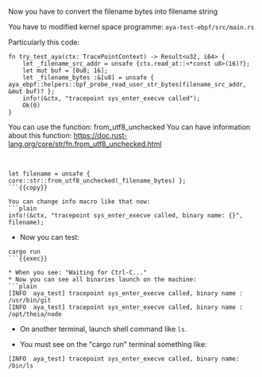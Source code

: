 Now you have to convert the filename bytes into filename string

You have to modified kernel space programme: `aya-test-ebpf/src/main.rs`

Particularly this code:
```plain
fn try_test_aya(ctx: TracePointContext) -> Result<u32, i64> {
    let _filename_src_addr = unsafe {ctx.read_at::<*const u8>(16)?};
    let mut buf = [0u8; 16];
    let _filename_bytes :&[u8] = unsafe { aya_ebpf::helpers::bpf_probe_read_user_str_bytes(filename_src_addr, &mut buf)? };
    info!(&ctx, "tracepoint sys_enter_execve called");
    Ok(0)
}
```

You can use the function: from_utf8_unchecked
You can have information about this function: https://doc.rust-lang.org/core/str/fn.from_utf8_unchecked.html

<br>

```plain
let filename = unsafe { core::str::from_utf8_unchecked(_filename_bytes) };
```{{copy}}

You can change info macro like that now:
```plain
info!(&ctx, "tracepoint sys_enter_execve called, binary name: {}", filename);
```

* Now you can test:

```plain
cargo run
```{{exec}}

* When you see: "Waiting for Ctrl-C..."
* Now you can see all binaries launch on the machine:
```plain
[INFO  aya_test] tracepoint sys_enter_execve called, binary name : /usr/bin/git
[INFO  aya_test] tracepoint sys_enter_execve called, binary name : /opt/theia/node
```
* On another terminal, launch shell command like `ls`.

* You must see on the "cargo run" terminal something like:
```plain
[INFO  aya_test] tracepoint sys_enter_execve called, binary name: /bin/ls
```

